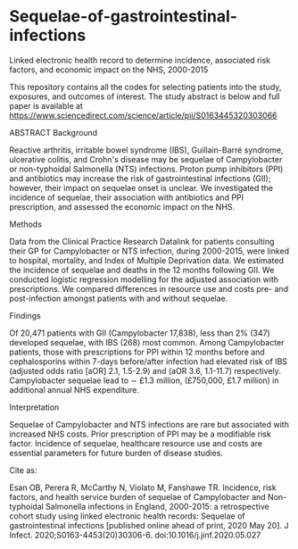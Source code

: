 # Sequelae-of-gastrointestinal-infections
Linked electronic health record to determine incidence, associated risk factors, and economic impact on the NHS, 2000-2015

This repository contains all the codes for selecting patients into the study, exposures, and outcomes of interest. The study abstract is below and full paper is available at https://www.sciencedirect.com/science/article/pii/S0163445320303066



ABSTRACT
Background

Reactive arthritis, irritable bowel syndrome (IBS), Guillain-Barré syndrome, ulcerative colitis, and Crohn's disease may be sequelae of Campylobacter or non-typhoidal Salmonella (NTS) infections. Proton pump inhibitors (PPI) and antibiotics may increase the risk of gastrointestinal infections (GII); however, their impact on sequelae onset is unclear. We investigated the incidence of sequelae, their association with antibiotics and PPI prescription, and assessed the economic impact on the NHS.

Methods

Data from the Clinical Practice Research Datalink for patients consulting their GP for Campylobacter or NTS infection, during 2000-2015, were linked to hospital, mortality, and Index of Multiple Deprivation data. We estimated the incidence of sequelae and deaths in the 12 months following GII. We conducted logistic regression modelling for the adjusted association with prescriptions. We compared differences in resource use and costs pre- and post-infection amongst patients with and without sequelae.

Findings

Of 20,471 patients with GII (Campylobacter 17,838), less than 2% (347) developed sequelae, with IBS (268) most common. Among Campylobacter patients, those with prescriptions for PPI within 12 months before and cephalosporins within 7-days before/after infection had elevated risk of IBS (adjusted odds ratio [aOR] 2.1, 1.5-2.9) and (aOR 3.6, 1.1-11.7) respectively. Campylobacter sequelae lead to ∼ £1.3 million, (£750,000, £1.7 million) in additional annual NHS expenditure.

Interpretation

Sequelae of Campylobacter and NTS infections are rare but associated with increased NHS costs. Prior prescription of PPI may be a modifiable risk factor. Incidence of sequelae, healthcare resource use and costs are essential parameters for future burden of disease studies.


Cite as:

Esan OB, Perera R, McCarthy N, Violato M, Fanshawe TR. Incidence, risk factors, and health service burden of sequelae of Campylobacter and Non-typhoidal Salmonella infections in England, 2000-2015: a retrospective cohort study using linked electronic health records: Sequelae of gastrointestinal infections [published online ahead of print, 2020 May 20]. J Infect. 2020;S0163-4453(20)30306-6. doi:10.1016/j.jinf.2020.05.027
